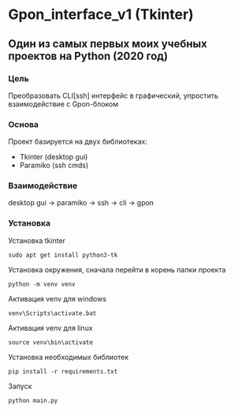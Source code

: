 # Gpon_interface_v1 (Tkinter)
## Один из самых первых моих учебных проектов на Python (2020 год)

### Цель
Преобразовать CLI[ssh] интерфейс в графический, упростить взаимодействие с Gpon-блоком

### Основа
Проект базируется на двух библиотеках:
* Tkinter (desktop gui)
* Paramiko (ssh cmds)

### Взаимодействие
desktop gui -> paramiko -> ssh -> cli -> gpon

### Установка
Установка tkinter
```
sudo apt get install python3-tk
```

Установка окружения, сначала перейти в корень папки проекта
```
python -m venv venv
```

Активация venv для windows
```
venv\Scripts\activate.bat
```
Активация venv для linux
```
source venv\bin\activate
```

Установка необходимых библиотек
```
pip install -r requirements.txt
```

Запуск
```
python main.py
```
